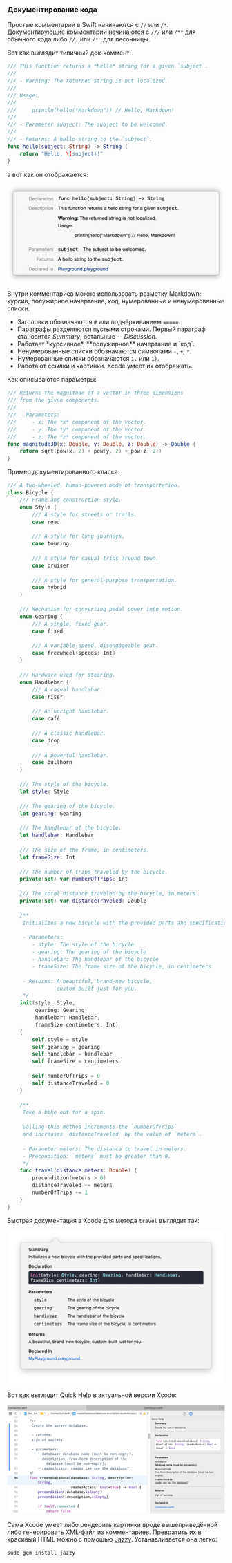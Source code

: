 ### Документирование кода

Простые комментарии в Swift начинаются с `//` или `/*`. Документирующие комментарии начинаются с `///` или `/**` для обычного кода либо `//:` или `/*:` для песочницы.

Вот как выглядит типичный док-коммент:

```swift
/// This function returns a *hello* string for a given `subject`.
///
/// - Warning: The returned string is not localized.
///
/// Usage:
///
///     println(hello("Markdown")) // Hello, Markdown!
///
/// - Parameter subject: The subject to be welcomed.
///
/// - Returns: A hello string to the `subject`.
func hello(subject: String) -> String {
    return "Hello, \(subject)!"
}
```

а вот как он отображается:

![rendered documentation](img/doccomment.png)

Внутри комментариев можно использовать разметку Markdown: курсив, полужирное начертание, код, нумерованные и ненумерованные списки.

* Заголовки обозначаются `#` или подчёркиванием `=====`.
* Параграфы разделяются пустыми строками. Первый параграф становится *Summary*, остальные -- *Discussion*.
* Работает \*курсивное\*, \*\*полужирное\*\* начертание и \`код\`.
* Ненумерованные списки обозначаются символами `-`, `+`, `*`.
* Нумерованные списки обозначаются `1.` или `1)`.
* Работают ссылки и картинки. Xcode умеет их отображать.

Как описываются параметры:

```swift
/// Returns the magnitude of a vector in three dimensions
/// from the given components.
///
/// - Parameters:
///     - x: The *x* component of the vector.
///     - y: The *y* component of the vector.
///     - z: The *z* component of the vector.
func magnitude3D(x: Double, y: Double, z: Double) -> Double {
    return sqrt(pow(x, 2) + pow(y, 2) + pow(z, 2))
}
```

Пример документированного класса:

```swift
/// A two-wheeled, human-powered mode of transportation.
class Bicycle {
    /// Frame and construction style.
    enum Style {
        /// A style for streets or trails.
        case road

        /// A style for long journeys.
        case touring

        /// A style for casual trips around town.
        case cruiser

        /// A style for general-purpose transportation.
        case hybrid
    }

    /// Mechanism for converting pedal power into motion.
    enum Gearing {
        /// A single, fixed gear.
        case fixed

        /// A variable-speed, disengageable gear.
        case freewheel(speeds: Int)
    }

    /// Hardware used for steering.
    enum Handlebar {
        /// A casual handlebar.
        case riser

        /// An upright handlebar.
        case café

        /// A classic handlebar.
        case drop

        /// A powerful handlebar.
        case bullhorn
    }

    /// The style of the bicycle.
    let style: Style

    /// The gearing of the bicycle.
    let gearing: Gearing

    /// The handlebar of the bicycle.
    let handlebar: Handlebar

    /// The size of the frame, in centimeters.
    let frameSize: Int

    /// The number of trips traveled by the bicycle.
    private(set) var numberOfTrips: Int

    /// The total distance traveled by the bicycle, in meters.
    private(set) var distanceTraveled: Double

    /**
     Initializes a new bicycle with the provided parts and specifications.

     - Parameters:
        - style: The style of the bicycle
        - gearing: The gearing of the bicycle
        - handlebar: The handlebar of the bicycle
        - frameSize: The frame size of the bicycle, in centimeters

     - Returns: A beautiful, brand-new bicycle,
                custom-built just for you.
     */
    init(style: Style,
         gearing: Gearing,
         handlebar: Handlebar,
         frameSize centimeters: Int)
    {
        self.style = style
        self.gearing = gearing
        self.handlebar = handlebar
        self.frameSize = centimeters

        self.numberOfTrips = 0
        self.distanceTraveled = 0
    }

    /**
     Take a bike out for a spin.

     Calling this method increments the `numberOfTrips`
     and increases `distanceTraveled` by the value of `meters`.

     - Parameter meters: The distance to travel in meters.
     - Precondition: `meters` must be greater than 0.
     */
    func travel(distance meters: Double) {
        precondition(meters > 0)
        distanceTraveled += meters
        numberOfTrips += 1
    }
}
```

Быстрая документация в Xcode для метода `travel` выглядит так:

![quick documentation](img/cutedoc.png)

Вот как выглядит Quick Help в актуальной версии Xcode:

![quick help](img/quickhelp.png)

Сама Xcode умеет либо рендерить картинки вроде вышеприведённой либо генерировать XML-файл из комментариев. Превратить их в красивый HTML можно с помощью [Jazzy](https://github.com/realm/jazzy). Устанавливается она легко:

```
sudo gem install jazzy
```
